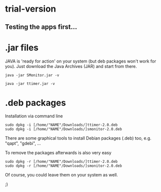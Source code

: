 # trial-version
Testing the apps first... 
-------------------------- 
    

# .jar files
JAVA is 'ready for action' on your system (but deb packages won't work for you). 
Just download the Java Archives (JAR) and start from there. 

    java -jar SMonitor.jar -v
    
    java -jar ttimer.jar -v
    

# .deb packages
Installation via command line 

    sudo dpkg -i [/home/"NAME"/Downloads/]ttimer-2.0.deb
    sudo dpkg -i [/home/"NAME"/Downloads/]smonitor-2.0.deb

There are some graphical tools to install Debian packages (.deb) too, e.g. "qapt", "gdebi", ... 

To remove the packages afterwards is also very easy 

    sudo dpkg -r [/home/"NAME"/Downloads/]ttimer-2.0.deb
    sudo dpkg -r [/home/"NAME"/Downloads/]smonitor-2.0.deb

Of course, you could leave them on your system as well. 

;) 
